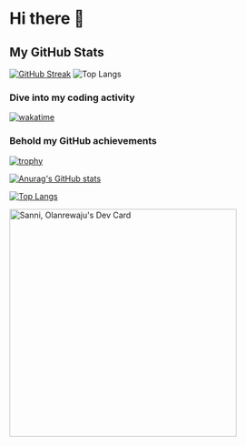 # Hi there 👋

## My GitHub Stats
[![GitHub Streak](https://streak-stats.demolab.com/?user=oluwaeinstein007)](https://git.io/streak-stats)
![Top Langs](https://github-readme-stats.vercel.app/api/top-langs/?username=oluwaeinstein007&langs_count=4)

### Dive into my coding activity
[![wakatime](https://wakatime.com/badge/user/018b332c-af82-4068-b108-121208765a5c.svg)](https://wakatime.com/@018b332c-af82-4068-b108-121208765a5c)

### Behold my GitHub achievements
[![trophy](https://github-profile-trophy.vercel.app/?username=oluwaeinstein007&theme=onedark)](https://github.com/ryo-ma/github-profile-trophy)

[![Anurag's GitHub stats](https://github-readme-stats.vercel.app/api?username=oluwaeinstein007&count_private=true&hide_border=true&show_icons=true&theme=monokai&bg_color=00000000&)](https://github.com/anuraghazra/github-readme-stats)

[![Top Langs](https://github-readme-stats.vercel.app/api/top-langs/?username=oluwaeinstein007&layout=compact&hide=html&size_weight=0.5&count_weight=0.5&hide_border=true&theme=github_dark)](https://github.com/anuraghazra/github-readme-stats)

<!--
**oluwaeinstein007/oluwaeinstein007** is a ✨ _special_ ✨ repository because its `README.md` (this file) appears on your GitHub profile.

Here are some ideas to get you started:

- 🔭 I’m currently working on ...
- 🌱 I’m currently learning ...
- 👯 I’m looking to collaborate on ...
- 🤔 I’m looking for help with ...
- 💬 Ask me about ...
- 📫 How to reach me: ...
- 😄 Pronouns: ...
- ⚡ Fun fact: ...

-->

<a href="https://app.daily.dev/oluwaeinstein"><img src="https://api.daily.dev/devcards/ec9b7462d12442079d4db883cea4b3aa.png?r=lig" width="400" alt="Sanni, Olanrewaju's Dev Card"/></a>
